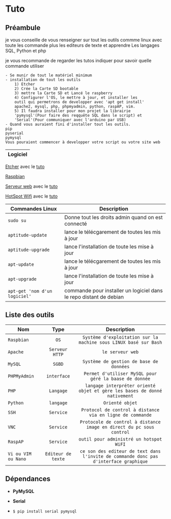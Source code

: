 # Tuto

## Préambule

je vous conseille de vous renseigner sur tout les outils commme linux avec toute les commande plus les editeurs de texte et apprendre Les langages SQL, Python et php

je vous recommande de regarder les tutos indiquer pour savoir quelle commande utiliser

    - Se munir de tout le matériel minimum
    - installation de tout les outils
        1) Etcher
        2) Crée la Carte SD bootable
        3) mettre la Carte SD et Lancé le raspberry
        4) Configurer l'OS, le mettre à jour, et installer les
        outil qui permetrons de developper avec 'apt get install'
        apache2, mysql, php, phpmyadmin, python, raspAP, vim.
        5) Il faudra installer pour mon projet la librairie
        'pymysql'(Pour faire des reqquête SQL dans le script) et
        'Serial'(Pour communiquer avec l'arduino par USB)
    - Quand vous auraient fini d'installer tout les outils.
    pip
    pyserial
    pymysql
    Vous pouraient commencer à developper votre script ou votre site web  

| **Logiciel** |
|---|

[Etcher](https://etcher.io/) avec le [tuto](https://www.framboise314.fr/installation-de-raspbian-pour-le-raspberry-pi-sur-carte-micro-sd-avec-etcher/)

[Raspbian](https://raspbian-france.fr/telechargements/)

[Serveur web](https://www.google.fr/search?q=serveur+web&rlz=1C1CHBF_frFR810FR811&oq=serveur+web+&aqs=chrome..69i57j69i60j0l4.4090j0j7&sourceid=chrome&ie=UTF-8) avec le [tuto](https://www.framboise314.fr/installation-de-raspbian-pour-le-raspberry-pi-sur-carte-micro-sd-avec-etcher/)

[HotSpot Wifi](https://www.google.fr/search?q=hotspot+wifi+raspberry&rlz=1C1CHBF_frFR810FR811&oq=hotspot+wifi+&aqs=chrome.0.69i59j0j69i57j0l3.5718j0j7&sourceid=chrome&ie=UTF-8) avec le [tuto](https://raspbian-france.fr/creer-un-hotspot-wi-fi-en-moins-de-10-minutes-avec-la-raspberry-pi/)

| **Commandes Linux** | **Description** |
|---| --- |
| `sudo su` | Donne tout les droits admin quand on est connecté |
| `aptitude-update`| lance le télécgarement de toutes les mis à jour |
| `aptitude-upgrade`| lance l'installation de toute les mise à jour |
| `apt-update`| lance le télécgarement de toutes les mis à jour |
| `apt-upgrade`| lance l'installation de toute les mise à jour |
| `apt-get 'nom d'un logiciel'`| commande pour installer un logiciel dans le repo distant de debian |

## Liste des outils

| **Nom** | **Type** | **Description** |
| --- | :---: | :---: |
| `Raspbian` | `OS` | `Système d'exploitation sur la machine sous LINUX basé sur Bash` |
| `Apache` | `Serveur HTTP` | `le serveur web` |
| `MySQL` | `SGBD` | `Système de gestion de base de données` |
| `PHPMyAdmin` | `interface` | `Permet d'utiliser MySQL pour géré la baase de donnée` |
| `PHP` | `Langage` | `langage interpréter orienté objet et gère les bases de donné nativement` |
| `Python` | `langage` | `Orienté objet` |
| `SSH` | `Service` | `Protocol de control à distance via en ligne de commande` |
| `VNC` | `Service` | `Protocole de control à distance image en direct du pc sous control` |
| `RaspAP` | `Service` | `outil pour administré un hotspot WiFI` |
| `Vi ou VIM ou Nano` | `Editeur de texte` | `ce son des editeur de text dans l'invite de commande donc pas d'interface graphique` |


## Dépendances

* **PyMySQL**

* **Serial**

* `$ pip install serial pymysql`